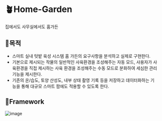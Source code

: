 # 🪴Home-Garden
집에서도 사무실에서도 홈가든

## 🌱목적
* 스마트 실내 텃밭 육성 시스템 홈 가든의 요구사항을 분석하고 실제로 구현한다.
* 기본으로 제시되는 작물의 일반적인 사육환경을 조성해주는 자동 모드, 사용자가 사육환경을 직접 제시하는 사육 환경을 조성해주는 수동 모드로 분화하여 세심한 관리 기능을 제시한다. 
* 기존의 온/습도, 토양 산성도, 내부 상태 촬영 기록 등을 저장하고 데이터화하는 기능을 통해 대규모 스마트 팜에도 적용할 수 있도록 한다.

## 🌱Framework
![image](https://user-images.githubusercontent.com/35029025/150447427-5c0ce479-d43f-4060-a19c-442c66ea27b5.png)

